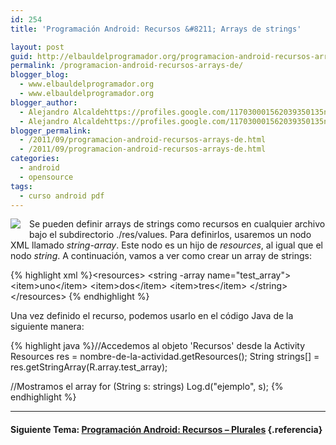 ```yaml
---
id: 254
title: 'Programación Android: Recursos &#8211; Arrays de strings'

layout: post
guid: http://elbauldelprogramador.org/programacion-android-recursos-arrays-de-strings/
permalink: /programacion-android-recursos-arrays-de/
blogger_blog:
  - www.elbauldelprogramador.org
  - www.elbauldelprogramador.org
blogger_author:
  - Alejandro Alcaldehttps://profiles.google.com/117030001562039350135noreply@blogger.com
  - Alejandro Alcaldehttps://profiles.google.com/117030001562039350135noreply@blogger.com
blogger_permalink:
  - /2011/09/programacion-android-recursos-arrays-de.html
  - /2011/09/programacion-android-recursos-arrays-de.html
categories:
  - android
  - opensource
tags:
  - curso android pdf
---
```

<img border="0" src="http://elbauldelprogramador.com/content/uploads/2013/07/iconoAndroid.png" style="clear:left; float:left;margin-right:1em; margin-bottom:1em" />

Se pueden definir arrays de strings como recursos en cualquier archivo bajo el subdirectorio ./res/values. Para definirlos, usaremos un nodo XML llamado *string-array*. Este nodo es un hijo de *resources*, al igual que el nodo *string*. A continuación, vamos a ver como crear un array de strings:

  
<!--more-->

{% highlight xml %}&lt;resources>
&lt;string -array name="test_array">
   &lt;item>uno&lt;/item>
   &lt;item>dos&lt;/item>
   &lt;item>tres&lt;/item>
&lt;/string>
&lt;/resources>
{% endhighlight %}

Una vez definido el recurso, podemos usarlo en el código Java de la siguiente manera:

{% highlight java %}//Accedemos al objeto 'Recursos' desde la Activity
Resources res = nombre-de-la-actividad.getResources();
String strings[] = res.getStringArray(R.array.test_array);

//Mostramos el array
for (String s: strings)
   Log.d("ejemplo", s);
{% endhighlight %}

* * *

#### Siguiente Tema: [Programación Android: Recursos &#8211; Plurales][1] {.referencia}





 [1]: /programacion-android-recursos-plurales/
